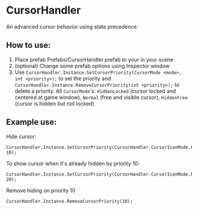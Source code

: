 # CursorHandler
An advanced cursor behavior using state precedence.

## How to use:
1. Place prefab Prefabs/CursorHandler.prefab to your in your scene
2. (optional) Change some prefab options using Inspector window
3. Use `CursorHandler.Instance.SetCursorPriority(CursorMode <mode>, int <priority>);` to set the priority and `CursorHandler.Instance.RemoveCursorPriority(int <priority>);` to delete a priority.
    All `CursorMode`'s: `HiddenLocked` (cursor locked and centered at game window), `Normal` (free and visible cursor), `HiddenFree` (cursor is hidden but not locked)

## Example use:
Hide cursor:

    CursorHandler.Instance.SetCursorPriority(CursorHandler.CursorIconMode.HiddenLocked, 10);
To show cursor when it's already hidden by priority 10:

    CursorHandler.Instance.SetCursorPriority(CursorHandler.CursorIconMode.Normal, 20);

Remove hiding on priority 10

    CursorHandler.Instance.RemoveCursorPriority(10);